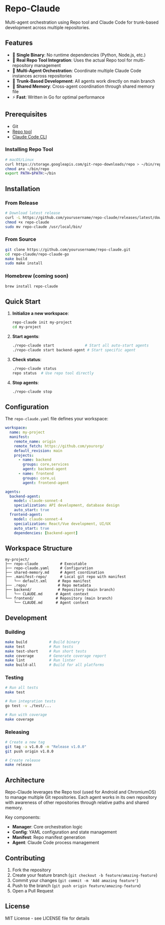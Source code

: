 # Repo-Claude

Multi-agent orchestration using Repo tool and Claude Code for trunk-based development across multiple repositories.

## Features

- 🚀 **Single Binary**: No runtime dependencies (Python, Node.js, etc.)
- 🔧 **Real Repo Tool Integration**: Uses the actual Repo tool for multi-repository management
- 🤖 **Multi-Agent Orchestration**: Coordinate multiple Claude Code instances across repositories
- 🌳 **Trunk-Based Development**: All agents work directly on main branch
- 📝 **Shared Memory**: Cross-agent coordination through shared memory file
- ⚡ **Fast**: Written in Go for optimal performance

## Prerequisites

- Git
- [Repo tool](https://gerrit.googlesource.com/git-repo/)
- [Claude Code CLI](https://claude.ai/code)

### Installing Repo Tool

```bash
# macOS/Linux
curl https://storage.googleapis.com/git-repo-downloads/repo > ~/bin/repo
chmod a+x ~/bin/repo
export PATH=$PATH:~/bin
```

## Installation

### From Release

```bash
# Download latest release
curl -L https://github.com/yourusername/repo-claude/releases/latest/download/repo-claude_$(uname -s)_$(uname -m).tar.gz | tar xz
chmod +x repo-claude
sudo mv repo-claude /usr/local/bin/
```

### From Source

```bash
git clone https://github.com/yourusername/repo-claude.git
cd repo-claude/repo-claude-go
make build
sudo make install
```

### Homebrew (coming soon)

```bash
brew install repo-claude
```

## Quick Start

1. **Initialize a new workspace**:
   ```bash
   repo-claude init my-project
   cd my-project
   ```

2. **Start agents**:
   ```bash
   ./repo-claude start              # Start all auto-start agents
   ./repo-claude start backend-agent # Start specific agent
   ```

3. **Check status**:
   ```bash
   ./repo-claude status
   repo status  # Use repo tool directly
   ```

4. **Stop agents**:
   ```bash
   ./repo-claude stop
   ```

## Configuration

The `repo-claude.yaml` file defines your workspace:

```yaml
workspace:
  name: my-project
  manifest:
    remote_name: origin
    remote_fetch: https://github.com/yourorg/
    default_revision: main
    projects:
      - name: backend
        groups: core,services
        agent: backend-agent
      - name: frontend
        groups: core,ui
        agent: frontend-agent

agents:
  backend-agent:
    model: claude-sonnet-4
    specialization: API development, database design
    auto_start: true
  frontend-agent:
    model: claude-sonnet-4
    specialization: React/Vue development, UI/UX
    auto_start: true
    dependencies: [backend-agent]
```

## Workspace Structure

```
my-project/
├── repo-claude          # Executable
├── repo-claude.yaml     # Configuration
├── shared-memory.md     # Agent coordination
├── .manifest-repo/      # Local git repo with manifest
│   └── default.xml     # Repo manifest
├── .repo/              # Repo metadata
├── backend/            # Repository (main branch)
│   └── CLAUDE.md      # Agent context
└── frontend/          # Repository (main branch)
    └── CLAUDE.md      # Agent context
```

## Development

### Building

```bash
make build          # Build binary
make test           # Run tests
make test-short     # Run short tests
make coverage       # Generate coverage report
make lint           # Run linter
make build-all      # Build for all platforms
```

### Testing

```bash
# Run all tests
make test

# Run integration tests
go test -v ./test/...

# Run with coverage
make coverage
```

### Releasing

```bash
# Create a new tag
git tag -a v1.0.0 -m "Release v1.0.0"
git push origin v1.0.0

# Create release
make release
```

## Architecture

Repo-Claude leverages the Repo tool (used for Android and ChromiumOS) to manage multiple Git repositories. Each agent works in its own repository with awareness of other repositories through relative paths and shared memory.

Key components:
- **Manager**: Core orchestration logic
- **Config**: YAML configuration and state management
- **Manifest**: Repo manifest generation
- **Agent**: Claude Code process management

## Contributing

1. Fork the repository
2. Create your feature branch (`git checkout -b feature/amazing-feature`)
3. Commit your changes (`git commit -m 'Add amazing feature'`)
4. Push to the branch (`git push origin feature/amazing-feature`)
5. Open a Pull Request

## License

MIT License - see LICENSE file for details